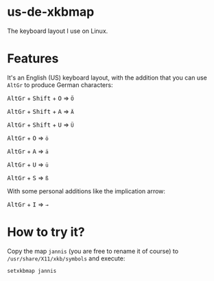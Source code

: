 # us-de-xkbmap
The keyboard layout I use on Linux.

# Features

It's an English (US) keyboard layout, with the addition that you can use `AltGr` to produce German characters:

<kbd>AltGr</kbd> + <kbd>Shift</kbd> + <kbd>O</kbd> => `Ö`

<kbd>AltGr</kbd> + <kbd>Shift</kbd> + <kbd>A</kbd> => `Ä`

<kbd>AltGr</kbd> + <kbd>Shift</kbd> + <kbd>U</kbd> => `Ü`

<kbd>AltGr</kbd> + <kbd>O</kbd> => `ö`

<kbd>AltGr</kbd> + <kbd>A</kbd> => `ä`

<kbd>AltGr</kbd> + <kbd>U</kbd> => `ü`

<kbd>AltGr</kbd> + <kbd>S</kbd> => `ß`

With some personal additions like the implication arrow:

<kbd>AltGr</kbd> + <kbd>I</kbd> => `→`

# How to try it?

Copy the map `jannis` (you are free to rename it of course) to `/usr/share/X11/xkb/symbols` and execute:

```
setxkbmap jannis
```
